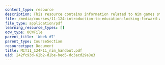 ```yaml
---
content_type: resource
description: This resource contains information related to Nim games student worksheet.
file: /media/courses/11-124-introduction-to-education-looking-forward-and-looking-back-on-education-fall-2011/242fc93d62b2d2bebed5dc3acd29a8e3_MIT11_124F11_nim_handout.pdf
file_type: application/pdf
learning_resource_types: []
ocw_type: OCWFile
parent_title: 'Week #7'
parent_type: CourseSection
resourcetype: Document
title: MIT11_124F11_nim_handout.pdf
uid: 242fc93d-62b2-d2be-bed5-dc3acd29a8e3
---
```

